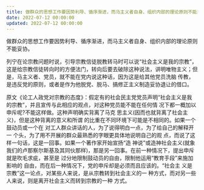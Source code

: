 ```yaml
---
title: 做群众的思想工作要因势利导、循序渐进，而马主义者自身、组织内部的理论原则不能妥协。
date: 2022-07-12 00:00:00
updated: 2022-07-12 00:00:00
---
```


做群众的思想工作要因势利导、循序渐进，而马主义者自身、组织内部的理论原则不能妥协。

列宁在论宗教问题时说，引导宗教信徒脱教转马时可以说“社会主义是我的宗教”，这是给宗教信徒转向时的方便法门，转向后要去破除这种说法，讲明唯物主义；但是，马主义者、党员，就不能在党内说这种话，因为这是给其他党员洗脑 传教，是违反党的原则，或者是作为他脱党、脱马、搞修正主义制造妥协退让的借口。

原文《论工人政党对宗教的态度》：假定有的社会民主党党员声明“社会主义是我 的宗教”，并且宣传与此相应的观点，对这种党员能不能在任何情 况下都一概加以申斥呢?不能这样做。这种声明确实背离了马克 思主义(因而也就背离了社会主义)，但是这种背离的意义和所谓 的比重在不同环境下可能是不相同的。如果一个鼓动员或一个在 对工人群众讲话的人，为了说得明白一点，为了给自己的解释开一 个头，为了用不开展的群众最熟悉的字眼更具体地说明自己的观 点，而说了这样一句话，这是一回事。如果一个著作家开始宣扬“造 神说”或造神社会主义(就象我们的卢那察尔斯基及其同伙那样)，那是另一回事。在前一种情况下，提出申斥就是吹毛求疵，甚至是 过分地限制鼓动员的自由，限制他运用“教育手段”来施加影响的 自由，而在后一种情况下，党的申斥却是必须而且应该的。“社会主 义是宗教”这一论点，对某些人来说，是从宗教转到社会主义的一 种方式，而对另一些人来说，则是离开社会主义而转到宗教的一种 方式。
